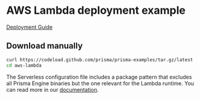 # AWS Lambda deployment example

[Deployment Guide](https://www.prisma.io/docs/guides/deployment/deploying-to-aws-lambda)

## Download manually

```bash
curl https://codeload.github.com/prisma/prisma-examples/tar.gz/latest | tar -xz --strip=2 prisma-examples-latest/deployment-platforms/aws-lambda
cd aws-lambda
```

The Serverless configuration file includes a package pattern that excludes all Prisma Engine binaries but the one relevant for the Lambda runtime. You can read more in our [documentation](https://www.prisma.io/docs/guides/deployment/deployment-guides/deploying-to-aws-lambda#package-pattern-in-serverlessyml).